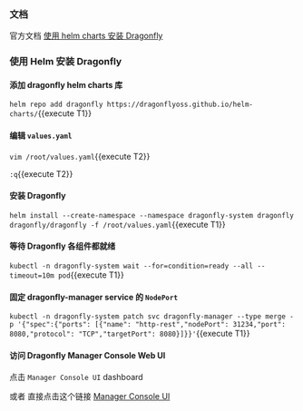 
### 文档

官方文档 [使用 helm charts 安装 Dragonfly](https://d7y.io/zh/docs/setup/install/helm-charts/)

### 使用 Helm 安装 Dragonfly

#### 添加 dragonfly helm charts 库

`helm repo add dragonfly https://dragonflyoss.github.io/helm-charts/`{{execute T1}}

#### 编辑 `values.yaml`

`vim /root/values.yaml`{{execute T2}}

`:q`{{execute T2}}

#### 安装 Dragonfly

`helm install --create-namespace --namespace dragonfly-system dragonfly dragonfly/dragonfly -f /root/values.yaml`{{execute T1}}

#### 等待 Dragonfly 各组件都就绪

`kubectl -n dragonfly-system wait --for=condition=ready --all --timeout=10m pod`{{execute T1}}

#### 固定 dragonfly-manager service 的 `NodePort`

`kubectl -n dragonfly-system patch svc dragonfly-manager --type merge -p '{"spec":{"ports": [{"name": "http-rest","nodePort": 31234,"port": 8080,"protocol": "TCP","targetPort": 8080}]}}'`{{execute T1}}

#### 访问 Dragonfly Manager Console Web UI

点击 `Manager Console UI` dashboard

或者 直接点击这个链接 [Manager Console UI]({{TRAFFIC_HOST1_31234}})

